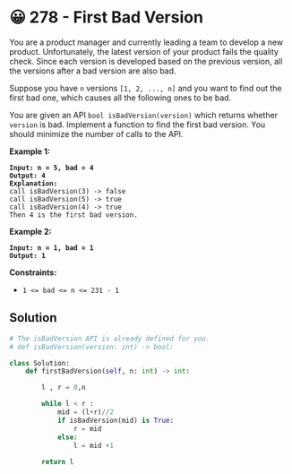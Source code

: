 # 😀 278 - First Bad Version

You are a product manager and currently leading a team to develop a new product. Unfortunately, the latest version of your product fails the quality check. Since each version is developed based on the previous version, all the versions after a bad version are also bad.

Suppose you have `n` versions `[1, 2, ..., n]` and you want to find out the first bad one, which causes all the following ones to be bad.

You are given an API `bool isBadVersion(version)` which returns whether `version` is bad. Implement a function to find the first bad version. You should minimize the number of calls to the API.

&#x20;

**Example 1:**

<pre><code><strong>Input: n = 5, bad = 4
</strong><strong>Output: 4
</strong><strong>Explanation:
</strong>call isBadVersion(3) -> false
call isBadVersion(5) -> true
call isBadVersion(4) -> true
Then 4 is the first bad version.
</code></pre>

**Example 2:**

<pre><code><strong>Input: n = 1, bad = 1
</strong><strong>Output: 1
</strong></code></pre>

&#x20;

**Constraints:**

* `1 <= bad <= n <= 231 - 1`

## Solution

```python
# The isBadVersion API is already defined for you.
# def isBadVersion(version: int) -> bool:

class Solution:
    def firstBadVersion(self, n: int) -> int:

        l , r = 0,n

        while l < r :
            mid = (l+r)//2
            if isBadVersion(mid) is True:
                r = mid
            else:
                l = mid +1
        
        return l 

```
